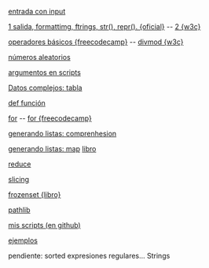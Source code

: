 
[entrada con input](./input.md)

[1 salida, formattimg, ftrings, str(), repr(). {oficial}](https://docs.python.org/3/tutorial/inputoutput.html#) -- [2 {w3c}](https://www.w3schools.com/python/ref_string_format.asp)

[operadores básicos {freecodecamp}](https://www.freecodecamp.org/espanol/news/operadores-basicos-en-python-con-ejemplos/) -- [divmod {w3c}](https://www.w3schools.com/python/ref_func_divmod.asp)

[números aleatorios](./ramdom.md)

[argumentos en scripts](./args.md)

[Datos complejos: tabla](./tablaTiposDatos.md)

[def función](./funciones.md)

[for](./for.md) -- [for {freecodecamp}](https://www.freecodecamp.org/espanol/news/bucles-for-en-python/)

[generando listas: comprenhesion](./generaListas.md)

[generando listas: map](./map.md) [libro](https://ellibrodepython.com/programacion-funcional-python#map-en-python)

[reduce](./reduce.md)

[slicing](./slicing.md)

[frozenset {libro}](https://ellibrodepython.com/frozenset-en-python)

[pathlib](./pathlib/pathIndex.md)

[mis scripts (en github)](https://github.com/miGUITel/webGeneral/tree/main/prog/python/pruebas)

[ejemplos](./ejemplos.md)

pendiente:
sorted
expresiones regulares...
Strings